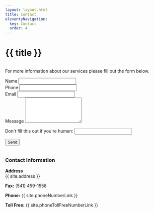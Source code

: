 ```yaml
---
layout: layout.html
title: Contact
eleventyNavigation:
  key: Contact
  order: 4
---
```


<div class="container">
  <h1 class="page-title">{{ title }}</h1>
  <div class="two-column two-column__50-50">
    <div class="column-first column">
      <div class="prose">
        <p>For more information about our services please fill out the form below.</p>
      </div>
      <form
        name="contact"
        netlify
        method="POST"
        netlify-honeypot="bot-field"
        data-netlify="true"
        data-netlify-honeypot="bot-field"
        data-netlify-recaptcha="true"
        action="/contact/success"
      >
        <div class="form-item form-item__name">
          <label for="name" class="form-required">Name</label>
          <input type="text" id="name" name="name" required />
        </div>
        <div class="form-item form-item__group">
          <div class="two-column two-column__50-50 two-column__align-center">
            <div class="form-item form-item__phone">
              <label for="phone">Phone</label>
              <input type="text" id="phone" name="phone" />
            </div>
            <div class="form-item form-item__email form-item__reset">
              <label for="email">Email</label>
              <input type="email" id="email" name="email" />
            </div>
          </div>
        </div>
        <div class="form-item form-item__message">
          <label for="message" class="form-required">Message</label>
          <textarea id="message" name="message" rows="5" color="60" required/></textarea>
        </div>
        <p class="form-item form-item__hidden hidden">
          <label>Don't fill this out if you're human: <input name="bot-field" /></label>
        </p>
        <div class="form-item" data-netlify-recaptcha="true"></div>
        <div class="form-item form-item__submit">
          <button type="submit" class="button">Send</button>
        </div>
      </form>
    </div>
    <div class="column-last column">
      <div class="c--callout">
        <h3>Contact Information</h3>
        <div class="prose">
          <p><strong>Address</strong><br>{{ site.address }}</p>
          <p><strong>Fax:</strong> (541) 459-1556</p>
          <p><strong>Phone:</strong> {{ site.phoneNumberLink }}</p>
          <p><strong>Toll Free:</strong> {{ site.phoneTollFreeNumberLink }}</p>
        </div>
      </div>
    </div>
  </div>
</div>
